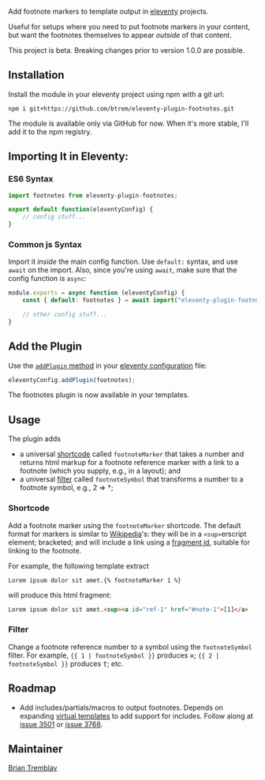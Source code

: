 Add footnote markers to template output in
[eleventy](https://www.11ty.dev/)
projects.

Useful for setups where you need to put footnote markers
in your content, but want the footnotes themselves to
appear _outside_ of that content.

This project is beta.
Breaking changes prior to version 1.0.0 are possible.


## Installation

Install the module in your eleventy project using
npm with a git url:

`npm i git+https://github.com/btrem/eleventy-plugin-footnotes.git`

<aside>

The module is available only via GitHub for now.
When it's more stable, I'll add it to the npm registry.

</aside>


## Importing It in Eleventy:


### ES6 Syntax

```js
import footnotes from eleventy-plugin-footnotes;

export default function(eleventyConfig) {
    // config stuff...
}
```


### Common js Syntax

Import it _inside_ the main config function.
Use `default:` syntax, and use `await` on the import.
Also, since you're using `await`, make sure that the
config function is `async`:

```js
module.exports = async function (eleventyConfig) {
    const { default: footnotes } = await import("eleventy-plugin-footnotes");

    // other config stuff...
}
```


## Add the Plugin

Use the
[`addPlugin` method](https://www.11ty.dev/docs/create-plugin/)
in your
[eleventy configuration](https://www.11ty.dev/docs/config/)
file:

```js
eleventyConfig.addPlugin(footnotes);
```

The footnotes plugin is now available in your templates.


## Usage

The plugin adds

- a universal
[shortcode](https://www.11ty.dev/docs/shortcodes/)
called `footnoteMarker` that takes a number and returns
html markup for a footnote reference marker with a link to
a footnote (which you supply, e.g., in a layout); and
- a universal
[filter](https://www.11ty.dev/docs/filters/)
called `footnoteSymbol` that transforms a number to a
footnote symbol, e.g., 2 => †;


### Shortcode

Add a footnote marker using the `footnoteMarker` shortcode.
The default format for markers is similar to
[Wikipedia](https://www.wikipedia.org/)'s:
they will be in a `<sup>`erscript element;
bracketed; and will include a link using a
[fragment id](https://developer.mozilla.org/en-US/docs/Web/URI/Reference/Fragment),
suitable for linking to the footnote.

For example, the following template extract

```
Lorem ipsum dolor sit amet.{% footnoteMarker 1 %}
```

will produce this html fragment:

```html
Lorem ipsum dolor sit amet.<sup><a id="ref-1" href="#note-1">[1]</a>
```


### Filter

Change a footnote reference number to a symbol using
the `footnoteSymbol` filter. For example,
`{{ 1 | footnoteSymbol }}` produces
<samp>✲</samp>; `{{ 2 | footnoteSymbol }}` produces
<samp>†</samp>; etc.


## Roadmap

- Add includes/partials/macros to output footnotes.
Depends on expanding
[virtual templates](https://www.11ty.dev/docs/virtual-templates/)
to add support for includes.
Follow along at
[issue 3501](https://github.com/11ty/eleventy/issues/3501)
or
[issue 3768](https://github.com/11ty/eleventy/discussions/3768).


## Maintainer

[Brian Tremblay](https://github.com/btrem)
